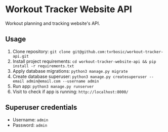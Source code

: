 # Workout Tracker Website API

Workout planning and tracking website's API.

## Usage

1. Clone repository: `git clone git@github.com:tvrbosic/workout-tracker-api.git`
2. Install project requirements: `cd workout-tracker-website-api && pip install -r requirements.txt`
3. Apply database migrations: `python3 manage.py migrate`
4. Create database superuser: `python3 manage.py createsuperuser --email admin@email.com --username admin`
5. Run app: `python3 manage.py runserver`
6. Visit to check if app is running: `http://localhost:8000/`

## Superuser credentials

- Username: `admin`
- Password: `admin`
